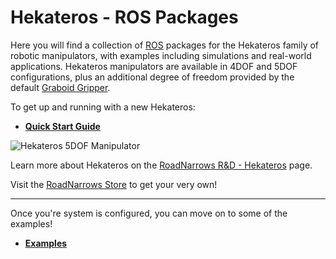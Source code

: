Hekateros - **ROS** Packages
=============

Here you will find a collection of [ROS](http://ros.org) packages for the Hekateros family of robotic manipulators, with examples including simulations and real-world applications. Hekateros manipulators are available in 4DOF and 5DOF configurations, plus an additional degree of freedom provided by the default [Graboid Gripper](http://www.roadnarrows-store.com/roadnarrows-graboid-series-d.html). 

To get up and running with a new Hekateros:
 * [**Quick Start Guide**](https://github.com/roadnarrows-robotics/hekateros/wiki/ROS-Hekateros-Quick-Start-Guide)

![Hekateros 5DOF Manipulator](http://www.roadnarrows.com/r-and-d/Hekateros/img/Hek_Reflect.png)

Learn more about Hekateros on the [RoadNarrows R&D - Hekateros](http://roadnarrows.com/r-and-d/Hekateros/) page.

Visit the [RoadNarrows Store](http://www.roadnarrows-store.com/hekateros-arm.html) to get your very own!

***


Once you're system is configured, you can move on to some of the examples!
 * [**Examples**](https://github.com/roadnarrows-robotics/hekateros/wiki/ROS-Hekateros-Examples)

